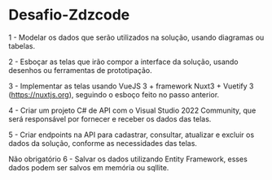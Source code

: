 ﻿# Desafio-Zdzcode
1 - Modelar os dados que serão utilizados na solução, usando diagramas ou tabelas.

2 - Esboçar as telas que irão compor a interface da solução, usando desenhos ou ferramentas de prototipação.

3 - Implementar as telas usando VueJS 3 + framework Nuxt3 + Vuetify 3 (https://nuxtjs.org), seguindo o esboço feito no passo anterior.

4 - Criar um projeto C# de API com o Visual Studio 2022 Community, que será responsável por fornecer e receber os dados das telas.

5 - Criar endpoints na API para cadastrar, consultar, atualizar e excluir os dados da solução, conforme as necessidades das telas.

Não obrigatório
6 - Salvar os dados utilizando Entity Framework, esses dados podem ser salvos em memória ou sqllite.
